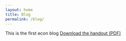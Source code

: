 ```yaml
---
layout: home
title: Blog
permalink: /blog/
---
```

This is the first econ blog
[Download the handout (PDF)](/assets/files/econ-handout.pdf)

